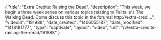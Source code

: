 {
    "title": "Extra Credits: Raising the Dead",
    "description": "This week, we begin a three week series on various topics relating to Telltalle's The Walking Dead. Come discuss this topic in the forums! http:\/\/extra-credi...",
    "videoid": "191988",
    "date_created": "1406055187",
    "date_modified": "1418181777",
    "type": "captivate",
    "layout": "video",
    "url": "\/v\/extra-credits-raising-the-dead\/191988"
}